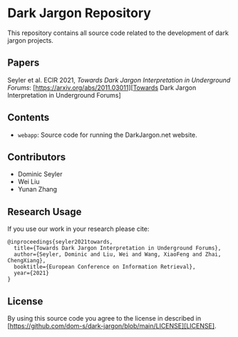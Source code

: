 # Dark Jargon Repository

This repository contains all source code related to the development of dark jargon projects.

## Papers

 Seyler et al. ECIR 2021, _Towards Dark Jargon Interpretation in Underground Forums_: [https://arxiv.org/abs/2011.03011][Towards Dark Jargon Interpretation in Underground Forums]


## Contents
- `webapp`: Source code for running the DarkJargon.net website.


## Contributors

- Dominic Seyler
- Wei Liu
- Yunan Zhang


## Research Usage

If you use our work in your research please cite:

```
@inproceedings{seyler2021towards,
  title={Towards Dark Jargon Interpretation in Underground Forums},
  author={Seyler, Dominic and Liu, Wei and Wang, XiaoFeng and Zhai, ChengXiang},
  booktitle={European Conference on Information Retrieval},
  year={2021}
}
```


## License

By using this source code you agree to the license in described in [https://github.com/dom-s/dark-jargon/blob/main/LICENSE][LICENSE].

[LICENSE]: https://github.com/dom-s/dark-jargon/blob/main/LICENSE

[Towards Dark Jargon Interpretation in Underground Forums]: https://arxiv.org/abs/2011.03011
